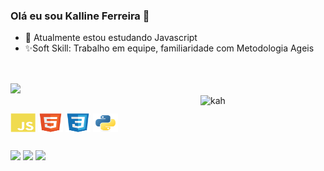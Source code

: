### Olá eu sou Kalline Ferreira 🖖 
- 🌱 Atualmente estou estudando Javascript
- ✨Soft Skill: Trabalho em equipe, familiaridade com Metodologia Ageis
<!-- - ⚡ Curiosidade: adoro star wars e gatos -->

##

<div style="display: inline_block"><br>
  <picture>
  <source
    srcset="https://github-readme-stats.vercel.app/api?username=KaahSilva&show_icons=true&theme=dracula"
    media="(prefers-color-scheme: dark)"
  />
  <source
    srcset="https://github-readme-stats.vercel.app/api?username=KaahSilva&show_icons=true"
    media="(prefers-color-scheme: light), (prefers-color-scheme: no-preference)"
  />
  <img src="https://github-readme-stats.vercel.app/api?username=KaahSilva&show_icons=true" />
    
</picture>
  <div> 
<!--     ![personagem](https://github.com/KaahSilva/KaahSilva/assets/74149487/b2b6111b-4b23-4c09-ab0e-6fac1259cdee) -->
    <img align="right" alt="kah" width="200"src="https://github.com/KaahSilva/KaahSilva/assets/74149487/b2b6111b-4b23-4c09-ab0e-6fac1259cdee" >

<!--     <img align="right" alt="kah" src="https://discordapp.com/channels/1077749924550164571/1077749925070254082/1108551666711670895" ![personagem](https://github.com/KaahSilva/KaahSilva/assets/74149487/64f1dd56-947d-40a8-aed2-41ea5b18524c)
![personagem](https://github.com/KaahSilva/KaahSilva/assets/74149487/6a2e1825-479b-4a71-9aec-d5efe0fbb077)
![personagem](https://github.com/KaahSilva/KaahSilva/assets/74149487/fdaee59a-d8e7-4f6a-b97e-e26910db104f)
/>  -->
  </div>
 
  
##  
  
<!--   <img height="180em" src"https://github-readme-stats.vercel.app/api?username=KaahSilva)](https://github.com/anuraghazra/github-readme-stats"/> -->
 
  <img align="center" alt="Rafa-Js" height="30" width="40" src="https://raw.githubusercontent.com/devicons/devicon/master/icons/javascript/javascript-plain.svg">
<!--   <img align="center" alt="Rafa-Ts" height="30" width="40" src="https://raw.githubusercontent.com/devicons/devicon/master/icons/typescript/typescript-plain.svg"> -->
<!--   <img align="center" alt="Rafa-React" height="30" width="40" src="https://raw.githubusercontent.com/devicons/devicon/master/icons/react/react-original.svg"> -->
  <img align="center" alt="Rafa-HTML" height="30" width="40" src="https://raw.githubusercontent.com/devicons/devicon/master/icons/html5/html5-original.svg">
  <img align="center" alt="Rafa-CSS" height="30" width="40" src="https://raw.githubusercontent.com/devicons/devicon/master/icons/css3/css3-original.svg">
  <img align="center" alt="Rafa-Python" height="30" width="40" src="https://raw.githubusercontent.com/devicons/devicon/master/icons/python/python-original.svg">
<!--   <img align="center" alt="Rafa-Csharp" height="30" width="40" src="https://raw.githubusercontent.com/devicons/devicon/master/icons/csharp/csharp-original.svg"> -->
<!--   <img align="right" alt="Rafa-pic" height="150" style="border-radius:50px;" src="https://media.discordapp.net/attachments/639956127056134178/890373478988013628/Publicacoes_Instagram_1_1.png?width=676&height=676"> -->
</div>

##
<div> 
<!--   <a href="https://www.youtube.com/channel/UC_-uuuZbY0AAt9CViNzvc-Q" target="_blank"><img src="https://img.shields.io/badge/YouTube-FF0000?style=for-the-badge&logo=youtube&logoColor=white" target="_blank"></a> -->
  <a href="https://www.instagram.com/_kah_siilvaah/" target="_blank"><img src="https://img.shields.io/badge/-Instagram-%23E4405F?style=for-the-badge&logo=instagram&logoColor=white" target="_blank"></a>
<!--  	<a href="https://www.twitch.tv/rafaballerinii" target="_blank"><img src="https://img.shields.io/badge/Twitch-9146FF?style=for-the-badge&logo=twitch&logoColor=white" target="_blank"></a> -->
<!--  <a href="https://discord.gg/wagxzStdcR" target="_blank"><img src="https://img.shields.io/badge/Discord-7289DA?style=for-the-badge&logo=discord&logoColor=white" target="_blank"></a>  -->
  <a href = "mailto:kallinesilva100@gmail.com"><img src="https://img.shields.io/badge/-Gmail-%23333?style=for-the-badge&logo=gmail&logoColor=white" target="_blank"></a>
  <a href="https://www.linkedin.com/in/kalline-ferreira-front-end/" target="_blank"><img src="https://img.shields.io/badge/-LinkedIn-%230077B5?style=for-the-badge&logo=linkedin&logoColor=white" target="_blank"></a> 
  
</div>

<!--
**KaahSilva/KaahSilva** is a ✨ _special_ ✨ repository because its `README.md` (this file) appears on your GitHub profile.

Here are some ideas to get you started:

- 🔭 I’m currently working on ...
- 🌱 I’m currently learning ...
- 👯 I’m looking to collaborate on ...
- 🤔 I’m looking for help with ...
- 💬 Ask me about ...
- 📫 How to reach me: ...
- 😄 Pronouns: ...
- ⚡ Fun fact: ...

- 🌱 I’m currently learning  Javascript 
- ✨Soft Skill: Teamwork, familiarity with Ageis methodology
- ⚡ Curiosity: I love star wars and cats
-->


